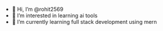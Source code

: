 - 👋 Hi, I’m @rohit2569
- 👀 I’m interested in learning ai tools 
- 🌱 I’m currently learning full stack development using mern


<!---
rohit2569/rohit2569 is a ✨ special ✨ repository because its `README.md` (this file) appears on your GitHub profile.
You can click the Preview link to take a look at your changes.
--->
